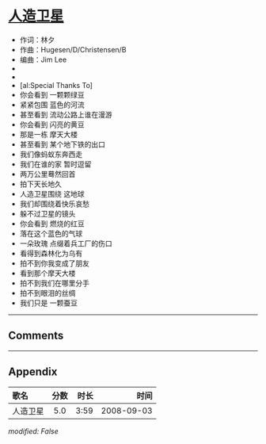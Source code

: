 # [人造卫星](https://music.163.com/song?id=409931800)

* 作词：林夕
* 作曲：Hugesen/D/Christensen/B
* 编曲：Jim Lee
*
*
* [al:Special Thanks To]
* 你会看到 一颗颗绿豆
* 紧紧包围 蓝色的河流
* 甚至看到 流动公路上谁在漫游
* 你会看到 闪亮的黄豆
* 那是一栋 摩天大楼
* 甚至看到 某个地下铁的出口
* 我们像蚂蚁东奔西走
* 我们在谁的家 暂时逗留
* 两万公里蓦然回首
* 拍下天长地久
* 人造卫星围绕 这地球
* 我们却围绕着快乐哀愁
* 躲不过卫星的镜头
* 你会看到 燃烧的红豆
* 落在这个蓝色的气球
* 一朵玫瑰 点缀着兵工厂的伤口
* 看得到森林化为乌有
* 拍不到你我变成了朋友
* 看到那个摩天大楼
* 拍不到我们在哪里分手
* 拍不到眼泪的丝绸
* 我们只是 一颗蚕豆


---

## Comments


---

## Appendix

|歌名|分数|时长|时间|
|:---|:---:|---:|---:|
|人造卫星|5.0|3:59|2008-09-03

*modified: False*